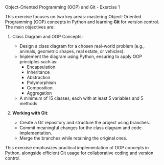 Object-Oriented Programming (OOP) and Git - Exercise 1

This exercise focuses on two key areas: mastering Object-Oriented Programming (OOP) concepts in Python and learning **Git** for version control. The main objectives are:

1. Class Diagram and OOP Concepts:
   - Design a class diagram for a chosen real-world problem (e.g., animals, geometric shapes, real estate, or vehicles).
   - Implement the diagram using Python, ensuring to apply OOP principles such as:
     - Encapsulation
     - Inheritance
     - Abstraction
     - Polymorphism
     - Composition
     - Aggregation
   - A minimum of 15 classes, each with at least 5 variables and 5 methods.

2. **Working with Git**:
   - Create a Git repository and structure the project using branches.
   - Commit meaningful changes for the class diagram and code implementation.
   - Merge the branches while retaining the original ones.

   
This exercise emphasizes practical implementation of OOP concepts in Python, alongside efficient Git usage for collaborative coding and version control.
